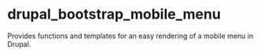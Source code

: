 # drupal_bootstrap_mobile_menu
Provides functions and templates for an easy rendering of a mobile menu in Drupal.
